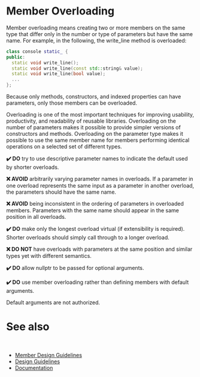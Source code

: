 # Member Overloading

Member overloading means creating two or more members on the same type that differ only in the number or type of parameters but have the same name. For example, in the following, the write_line method is overloaded:

```cpp
class console static_ {
public:
  static void write_line();
  static void write_line(const std::string& value);
  static void write_line(bool value);
  ...
};
```

Because only methods, constructors, and indexed properties can have parameters, only those members can be overloaded.

Overloading is one of the most important techniques for improving usability, productivity, and readability of reusable libraries. Overloading on the number of parameters makes it possible to provide simpler versions of constructors and methods. Overloading on the parameter type makes it possible to use the same member name for members performing identical operations on a selected set of different types.

**✔️ DO** try to use descriptive parameter names to indicate the default used by shorter overloads.

**❌ AVOID** arbitrarily varying parameter names in overloads. If a parameter in one overload represents the same input as a parameter in another overload, the parameters should have the same name.

**❌ AVOID** being inconsistent in the ordering of parameters in overloaded members. Parameters with the same name should appear in the same position in all overloads.

**✔️ DO** make only the longest overload virtual (if extensibility is required). Shorter overloads should simply call through to a longer overload.

**❌ DO NOT** have overloads with parameters at the same position and similar types yet with different semantics.

**✔️ DO** allow nullptr to be passed for optional arguments.

**✔️ DO** use member overloading rather than defining members with default arguments.

Default arguments are not authorized.

# See also
​
* [Member Design Guidelines](/docs/documentation/Design%20Guidelines/Member%20Design%20Guidelines)
* [Design Guidelines](/docs/documentation/Design%20Guidelines)
* [Documentation](/docs/documentation)
